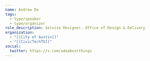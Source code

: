 ```yaml
---
name: Andrew Do
tags:
  - type/speaker
  - type/organizer
role_description: Service Designer, Office of Design & Delivery
organization:
  - "[[City of Austin]]"
  - "[[CivicTechTO]]"
social:
  twitter: https://x.com/adoaboutthings
---
```


